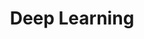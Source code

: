 ---
layout: page
title: Deep Learning
description: Nerual network, Image classification 
img: assets/img/deepLearning.jpg
importance: 1
category: Courses
related_publications: einstein1956investigations, einstein1950meaning
---